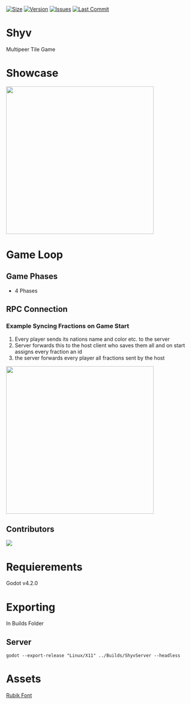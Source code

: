 [![Size](https://img.shields.io/github/repo-size/DragonCat4012/Shyv_Game?color=aa6de6&label=SIZE&style=for-the-badge)]()
[![Version](https://img.shields.io/github/v/release/DragonCat4012/Shyv_Game?color=aa6de6&label=Version&style=for-the-badge)]()
[![Issues](https://img.shields.io/github/issues/DragonCat4012/Shyv_Game?color=aa6de6&label=Issues&style=for-the-badge)]()
[![Last Commit](https://img.shields.io/github/last-commit/DragonCat4012/Shyv_Game/master?color=aa6de6&label=lastcommit&style=for-the-badge)]()


# Shyv
Multipeer Tile Game

# Showcase
<img src="https://kiarar.moe/images/shyv/image.png" width="400">

# Game Loop
## Game Phases
* 4 Phases

## RPC Connection
### Example Syncing Fractions on Game Start
1. Every player sends its nations name and color etc. to the server
2. Server forwards this to the host client who saves them all and on start assigns every fraction an id
3. the server forwards every player all fractions sent by the host

<img src="https://kiarar.moe/images/shyv/example_routing.png" width="400">

## Contributors
<a href = "https://github.com/DragonCat4012/Shyv_Game/graphs/contributors">
  <img src = "https://contrib.rocks/image?repo=DragonCat4012/Shyv_Game"/>
</a>

# Requierements
Godot v4.2.0

# Exporting 
In Builds Folder
## Server
```godot --export-release "Linux/X11" ../Builds/ShyvServer --headless```

# Assets 
[Rubik Font](https://fonts.google.com/specimen/Rubik/about)
